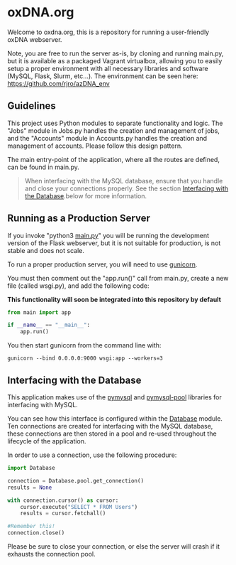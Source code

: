 # oxDNA.org

Welcome to oxdna.org, this is a repository for running a user-friendly oxDNA webserver. 

Note, you are free to run the server as-is, by cloning and running main.py, but it is available as a packaged Vagrant virtualbox, allowing you to easily setup a proper environment with all necessary libraries and software (MySQL, Flask, Slurm, etc...). The environment can be seen here: https://github.com/rjro/azDNA_env

## Guidelines

This project uses Python modules to separate functionality and logic. The "Jobs" module in Jobs.py handles the creation and management of jobs, and the "Accounts" module in Accounts.py handles the creation and management of accounts. Please follow this design pattern.

The main entry-point of the application, where all the routes are defined, can be found in main.py.

> When interfacing with the MySQL database, ensure that you handle and close your connections properly. See the section [Interfacing with the Database](#Interfacing-with-the-Database).below for more information.

## Running as a Production Server

If you invoke "python3 [main.py](main.py)" you will be running the development version of the Flask webserver, but it is not suitable for production, is not stable and does not scale. 

To run a proper production server, you will need to use [gunicorn](https://pypi.org/project/gunicorn/).

You must then comment out the "app.run()" call from main.py, create a new file (called wsgi.py), and add the following code:

**This functionality will soon be integrated into this repository by default**

```python
from main import app

if __name__ == "__main__":
    app.run()
```
You then start gunicorn from the command line with:

```
gunicorn --bind 0.0.0.0:9000 wsgi:app --workers=3
```
## Interfacing with the Database

This application makes use of the [pymysql](https://pypi.org/project/PyMySQL/) and [pymysql-pool](https://pypi.org/project/pymysql-pool/) libraries for interfacing with MySQL.

You can see how this interface is configured within the [Database](Database.py) module. Ten connections are created for interfacing with the MySQL database, these connections are then stored in a pool and re-used throughout  the lifecycle of the application.

In order to use a connection, use the following procedure:
```python
import Database

connection = Database.pool.get_connection()
results = None

with connection.cursor() as cursor:
	cursor.execute("SELECT * FROM Users")
	results = cursor.fetchall()

#Remember this!
connection.close()
```

Please be sure to close your connection, or else the server will crash if it exhausts the connection pool.
